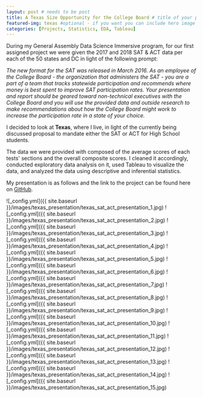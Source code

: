 ```yaml
---
layout: post # needs to be post
title: A Texas Size Opportunity for the College Board # title of your post
featured-img: texas #optional - if you want you can include hero image
categories: [Projects, Statistics, EDA, Tableau]
---
```


During my General Assembly Data Science Immersive program, for our first assigned project we were given the 2017 and 2018 SAT & ACT data per each of the 50 states and DC in light of the following prompt: 

*The new format for the SAT was released in March 2016. As an employee of the College Board - the organization that administers the SAT - you are a part of a team that tracks statewide participation and recommends where money is best spent to improve SAT participation rates. Your presentation and report should be geared toward non-technical executives with the College Board and you will use the provided data and outside research to make recommendations about how the College Board might work to increase the participation rate in a state of your choice.*

I decided to look at **Texas**, where I live, in light of the currently being discussed proposal to mandate either the SAT or ACT for High School students. 

The data we were provided with composed of the average scores of each tests' sections and the overall composite scores. I cleaned it accordingly, conducted exploratory data analysis on it, used Tableau to visualize the data, and analyzed the data using descriptive and inferential statistics.

My presentation is as follows and the link to the project can be found here on [GitHub](https://github.com/cdubbs512/SAT_or_ACT_in_Texas).


![_config.yml]({{ site.baseurl }}/images/texas_presentation/texas_sat_act_presentation_1.jpg)
![_config.yml]({{ site.baseurl }}/images/texas_presentation/texas_sat_act_presentation_2.jpg)
![_config.yml]({{ site.baseurl }}/images/texas_presentation/texas_sat_act_presentation_3.jpg)
![_config.yml]({{ site.baseurl }}/images/texas_presentation/texas_sat_act_presentation_4.jpg)
![_config.yml]({{ site.baseurl }}/images/texas_presentation/texas_sat_act_presentation_5.jpg)
![_config.yml]({{ site.baseurl }}/images/texas_presentation/texas_sat_act_presentation_6.jpg)
![_config.yml]({{ site.baseurl }}/images/texas_presentation/texas_sat_act_presentation_7.jpg)
![_config.yml]({{ site.baseurl }}/images/texas_presentation/texas_sat_act_presentation_8.jpg)
![_config.yml]({{ site.baseurl }}/images/texas_presentation/texas_sat_act_presentation_9.jpg)
![_config.yml]({{ site.baseurl }}/images/texas_presentation/texas_sat_act_presentation_10.jpg)
![_config.yml]({{ site.baseurl }}/images/texas_presentation/texas_sat_act_presentation_11.jpg)
![_config.yml]({{ site.baseurl }}/images/texas_presentation/texas_sat_act_presentation_12.jpg)
![_config.yml]({{ site.baseurl }}/images/texas_presentation/texas_sat_act_presentation_13.jpg)
![_config.yml]({{ site.baseurl }}/images/texas_presentation/texas_sat_act_presentation_14.jpg)
![_config.yml]({{ site.baseurl }}/images/texas_presentation/texas_sat_act_presentation_15.jpg)
